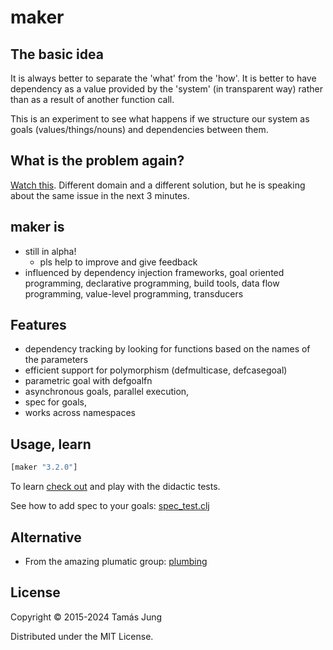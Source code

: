 

# maker

## The basic idea

It is always better to separate the 'what' from the 'how'. It is better to have
dependency as a value provided by the 'system' (in transparent way) rather than as
a result of another function call.

This is an experiment to see what happens if we structure our system as goals
(values/things/nouns) and dependencies between them.

## What is the problem again?

[Watch this](https://youtu.be/Z6oVuYmRgkk?t=9m54s).
Different domain and a different solution, but he is speaking about the same
issue in the next 3 minutes.

## maker is

  * still in alpha!
    * pls help to improve and give feedback
  * influenced by dependency injection frameworks, goal oriented programming,
  declarative programming, build tools, data flow programming,
  value-level programming, transducers

## Features

* dependency tracking by looking for functions based on the names of the parameters
* efficient support for polymorphism (defmulticase, defcasegoal)
* parametric goal with defgoalfn  
* asynchronous goals, parallel execution,
* spec for goals,
* works across namespaces


## Usage, learn
```clj
[maker "3.2.0"]
```
To learn [check out](test/maker/core_test.cljc) and play with the didactic tests.

See how to add spec to your goals: [spec_test.clj](test/maker/spec_test.clj)

## Alternative

* From the amazing plumatic group: [plumbing](https://github.com/plumatic/plumbing)   

## License

Copyright © 2015-2024 Tamás Jung

Distributed under the MIT License.
